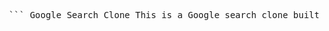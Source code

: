 <pre lang="markdown"> ``` Google Search Clone This is a Google search clone built in React that allows users to search for any query and display the results in a familiar way. Table of Contents Installation Usage Features Technologies Used Contributing License Installation To run this project locally, follow these steps: - Clone the repository to your local machine - Navigate to the project directory and run `npm install` to install the dependencies - Run `npm run dev` to start the development server - Open your browser and go to http://127.0.0.1:5173/ Usage To use the search functionality, simply type in your query in the search bar and hit enter or click the search button. The results will be displayed in the "All" tab by default, but you can also switch to the "Images" tab to search for images. Features - Search for any query using the Google Custom Search API - Display search results in a familiar way - Switch between "All" and "Images" tabs - Mobile-first responsive design Technologies Used - React 18 and its latest features - React functional components and their reusability - React hooks and state management - React routing - Context API for global state management - Mobile-first responsive approach - Axios for fetching data from the Google Custom Search API Contributing Contributions to this project are welcome! If you find any bugs or have suggestions for new features, please open an issue or submit a pull request. ``` </pre>
